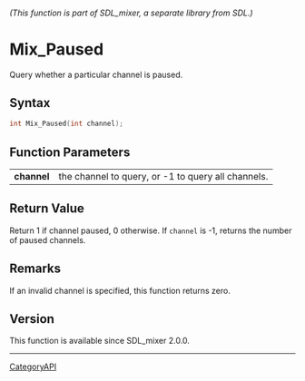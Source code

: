 ###### (This function is part of SDL_mixer, a separate library from SDL.)
# Mix_Paused

Query whether a particular channel is paused.

## Syntax

```c
int Mix_Paused(int channel);

```

## Function Parameters

|                 |                                                    |
| --------------- | -------------------------------------------------- |
| **channel**     | the channel to query, or -1 to query all channels. |

## Return Value

Return 1 if channel paused, 0 otherwise. If `channel` is -1, returns the
number of paused channels.

## Remarks

If an invalid channel is specified, this function returns zero.

## Version

This function is available since SDL_mixer 2.0.0.

----
[CategoryAPI](CategoryAPI.md)
